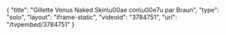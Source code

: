 {
    "title": "Gillette Venus Naked Skin\u00ae con\u00e7u par Braun",
    "type": "solo",
    "layout": "iframe-static",
    "videoId": "3784751",
    "url": "\/tvpembed\/3784751"
}